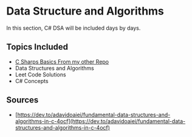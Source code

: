 # Data Structure and Algorithms

In this section, C# DSA will be included days by days.

## Topics Included

- [C Sharps Basics From my other Repo](https://github.com/thutasann/c-sharp)
- Data Structures and Algorithms
- Leet Code Solutions
- C# Concepts

## Sources

- [https://dev.to/adavidoaiei/fundamental-data-structures-and-algorithms-in-c-4ocf](https://dev.to/adavidoaiei/fundamental-data-structures-and-algorithms-in-c-4ocf)